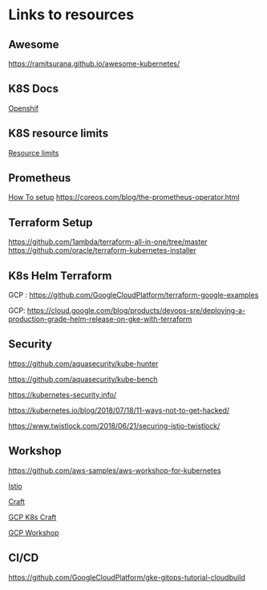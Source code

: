# Links to resources

## Awesome

https://ramitsurana.github.io/awesome-kubernetes/

## K8S Docs

[Openshif](https://docs.okd.io/latest/minishift/command-ref/minishift.html)

## K8S resource limits

[Resource limits](https://cloud.google.com/blog/products/gcp/kubernetes-best-practices-resource-requests-and-limits)

## Prometheus

[How To setup](https://linuxacademy.com/blog/kubernetes/running-prometheus-on-kubernetes/?utm_source=intercom&utm_medium=onboarding&utm_campaign=CommunityRotationReleases)
https://coreos.com/blog/the-prometheus-operator.html

## Terraform Setup

https://github.com/1ambda/terraform-all-in-one/tree/master
https://github.com/oracle/terraform-kubernetes-installer

## K8s Helm Terraform

GCP : https://github.com/GoogleCloudPlatform/terraform-google-examples

GCP: https://cloud.google.com/blog/products/devops-sre/deploying-a-production-grade-helm-release-on-gke-with-terraform

## Security

https://github.com/aquasecurity/kube-hunter

https://github.com/aquasecurity/kube-bench

https://kubernetes-security.info/

https://kubernetes.io/blog/2018/07/18/11-ways-not-to-get-hacked/

https://www.twistlock.com/2018/06/21/securing-istio-twistlock/

## Workshop

https://github.com/aws-samples/aws-workshop-for-kubernetes

[Istio](https://github.com/ik-kubernetes/istio-workshop)

[Craft](https://github.com/kelseyhightower/craft-kubernetes-workshop)

[GCP K8s Craft](https://github.com/kelseyhightower/intro-to-kubernetes-workshop)

[GCP Workshop](https://github.com/GoogleCloudPlatform/kubernetes-workshops)

## CI/CD

https://github.com/GoogleCloudPlatform/gke-gitops-tutorial-cloudbuild


